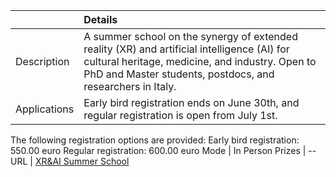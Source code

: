 ||Details|
|:------------------|:-----------------|
Description | A summer school on the synergy of extended reality (XR) and artificial intelligence (AI) for cultural heritage, medicine, and industry. Open to PhD and Master students, postdocs, and researchers in Italy.
Applications | Early bird registration ends on June 30th, and regular registration is open from July 1st.
The following registration options are provided:
Early bird registration: 550.00 euro
Regular registration: 600.00 euro
Mode | In Person
Prizes | --
URL | [XR&AI Summer School](https://xrsalento.it/xrai-summer-school-2023/index.html)
